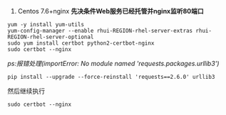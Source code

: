 1. Centos 7.6+nginx **先决条件Web服务已经托管并nginx监听80端口**
```
yum -y install yum-utils
yum-config-manager --enable rhui-REGION-rhel-server-extras rhui-REGION-rhel-server-optional
sudo yum install certbot python2-certbot-nginx
sudo certbot --nginx
```

*ps:报错处理(importError: No module named 'requests.packages.urllib3')*

``` shell
pip install --upgrade --force-reinstall 'requests==2.6.0' urllib3
```

然后继续执行

```
sudo certbot --nginx
```
